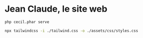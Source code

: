 # Jean Claude, le site web

```bash
php cecil.phar serve
```

```bash
npx tailwindcss -i ./tailwind.css -o ./assets/css/styles.css
```
